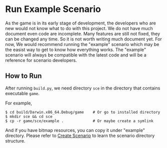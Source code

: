 # Run Example Scenario

As the game is in its early stage of development, the developers who are new would not know what to do with this project.
We do not have much document even code are incomplete. Many features are still not fixed, they can be changed any time. So it is not worth writing much document yet.
For now, We would recommend running the "example" scenario which may be the easist way to get to know how everything works. The "example" scenario will always be compatible with the latest code and will be a reference for scenario developers.

## How to Run

After running `build.py`, we need directory `sce` in the directory that contains executable `game`.

For example,

```
$ cd build/Darwin.x86_64.Debug/game    # Or go to installed directory
$ mkdir sce && cd sce
$ cp -r game/sce/example .             # Or maybe create a symlink
```

And if you have bitmap resources, you can copy it under "example" directory.
Please refer to [Create Scenario](Create-Scenario.md) to learn the scenario directory structure.
